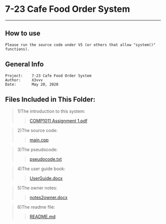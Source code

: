 # 7-23 Cafe Food Order System
---------------------------------

## How to use
	Please run the source code under VS (or others that allow "system()" functions).

## General Info

	Project:    7-23 Cafe Food Order System
	Author:     X3vvv
	Date:       May 20, 2020

## Files Included in This Folder:


>1)The introduction to this system:
>>[COMP1011 Assignment 1.pdf](https://github.com/X3vvv/Cpp/blob/master/Food%20Order%20System/COMP1011%20Assignment%201.pdf)

>2)The source code:
>>[main.cpp](https://github.com/X3vvv/Cpp/blob/master/Food%20Order%20System/main.cpp)
	
>3)The pseudocode:
>>[pseudocode.txt](https://github.com/X3vvv/Cpp/blob/master/Food%20Order%20System/pseudocode.txt)

>4)The user guide book:
>>[UserGuide.docx](https://github.com/X3vvv/Cpp/blob/master/Food%20Order%20System/UserGuide.docx)

>5)The owner notes:
>>[notes2owner.docx](https://github.com/X3vvv/Cpp/blob/master/Food%20Order%20System/notes2owner.docx)

>6)The readme file:
>>[README.md](https://github.com/X3vvv/Cpp/blob/master/Food%20Order%20System/README.md)
